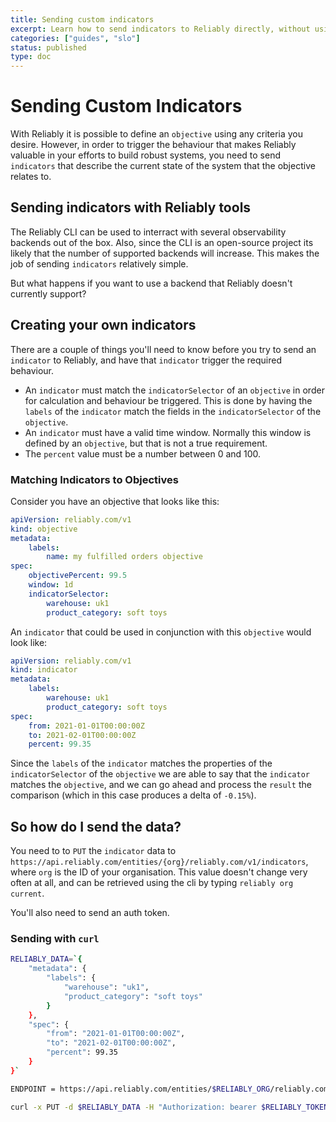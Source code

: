 ```yaml
---
title: Sending custom indicators
excerpt: Learn how to send indicators to Reliably directly, without using Reliably tools like the CLI or agent.
categories: ["guides", "slo"]
status: published
type: doc
---
```


# Sending Custom Indicators

With Reliably it is possible to define an `objective` using any criteria you desire. However, in order to trigger the behaviour that makes Reliably valuable in your efforts to build robust systems, you need to send `indicators` that describe the current state of the system that the objective relates to.

## Sending indicators with Reliably tools

The Reliably CLI can be used to interract with several observability backends out of the box. Also, since the CLI is an open-source project its likely that the number of supported backends will increase. This makes the job of sending `indicators` relatively simple.

But what happens if you want to use a backend that Reliably doesn't currently support?

## Creating your own indicators

There are a couple of things you'll need to know before you try to send an `indicator` to Reliably, and have that `indicator` trigger the required behaviour.

* An `indicator` must match the `indicatorSelector` of an `objective` in order for calculation and behaviour be triggered. This is done by having the `labels` of the `indicator` match the fields in the `indicatorSelector` of the `objective`.
* An `indicator` must have a valid time window. Normally this window is defined by an `objective`, but that is not a true requirement.
* The `percent` value must be a number between 0 and 100.

### Matching Indicators to Objectives

Consider you have an objective that looks like this:

```yaml
apiVersion: reliably.com/v1
kind: objective
metadata:
    labels:
        name: my fulfilled orders objective
spec:
    objectivePercent: 99.5
    window: 1d
    indicatorSelector:
        warehouse: uk1
        product_category: soft toys
```

An `indicator` that could be used in conjunction with this `objective` would look like:

```yaml
apiVersion: reliably.com/v1
kind: indicator
metadata:
    labels:
        warehouse: uk1
        product_category: soft toys
spec:
    from: 2021-01-01T00:00:00Z
    to: 2021-02-01T00:00:00Z
    percent: 99.35
```

Since the `labels` of the `indicator` matches the properties of the `indicatorSelector` of the `objective` we are able to say that the `indicator` matches the `objective`, and we can go ahead and process the `result` the comparison (which in this case produces a delta of `-0.15%`).

## So how do I send the data?

You need to to `PUT` the `indicator` data to `https://api.reliably.com/entities/{org}/reliably.com/v1/indicators`, where `org` is the ID of your organisation. This value doesn't change very often at all, and can be retrieved using the cli by typing `reliably org current`.

You'll also need to send an auth token.

### Sending with `curl`

```bash
RELIABLY_DATA=`{
    "metadata": {
        "labels": {
            "warehouse": "uk1",
            "product_category": "soft toys"
        }
    },
    "spec": {
        "from": "2021-01-01T00:00:00Z",
        "to": "2021-02-01T00:00:00Z",
        "percent": 99.35
    }
}`
```

```bash
ENDPOINT = https://api.reliably.com/entities/$RELIABLY_ORG/reliably.com/v1/indicator
```

```bash
curl -x PUT -d $RELIABLY_DATA -H "Authorization: bearer $RELIABLY_TOKEN" $ENDPOINT
```
